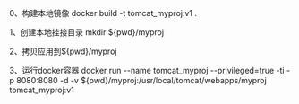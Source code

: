 0、构建本地镜像
docker build -t tomcat_myproj:v1 .

1、创建本地挂接目录
mkdir  ${pwd}/myproj


2、拷贝应用到${pwd}/myproj

3、运行docker容器
docker run --name tomcat_myproj --privileged=true -ti  -p 8080:8080 -d -v ${pwd}/myproj:/usr/local/tomcat/webapps/myproj tomcat_myproj:v1



